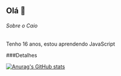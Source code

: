 ## Olá 👋

###### Sobre o Caio
Tenho 16 anos, estou aprendendo JavaScript

###Detalhes

[![Anurag's GitHub stats](httpsgithub-readme-stats.vercel.appapiusername=pedrogithub1406&show_icons=true&theme=dark)](httpsgithub.comanuraghazragithub-readme-stats)

